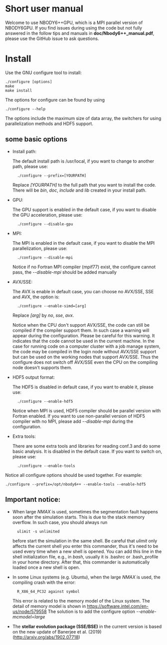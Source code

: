 # Short user manual

Welcome to use NBODY6++GPU, which is a MPI parallel version of NBODY6GPU.
If you find issues during using the code but not fully answered in the follow tips and manuals in **doc/Nbody6++_manual.pdf**, 
please use the GitHub issue to ask questions.

# Install
Use the GNU configure tool to install:
	
	./configure [options]
	make
	make install

The options for configure can be found by using 
	
	./configure --help

The options include the maximum size of data array, the switchers for using parallelization methods and HDF5 support.

## some basic options

- Install path:
  
  The default install path is /usr/local, if you want to change to another path, please use:

		./configure --prefix=[YOURPATH]

  Replace *[YOURPATH]* to the full path that you want to install the code.
  There will be *bin*, *doc*, *include* and *lib* created in your install path.


- GPU:
  
  The GPU support is enabled in the default case, if you want to disable the GPU acceleration, please use:

		./configure --disable-gpu

- MPI:
  
  The MPI is enabled in the default case, if you want to disable the MPI parallelization, please use:

		./configure --disable-mpi

  Notice if no Fortran MPI compiler (mpif77) exist, the configure cannot pass, the *--disable-mpi* should be added manually

- AVX/SSE:

  The AVX is enable in default case, you can choose no AVX/SSE, SSE and AVX, the option is:

		./configure --enable-simd=[arg]

  Replace *[arg]* by *no*, *sse*, *avx*.

  Notice when the CPU don't support AVX/SSE, the code can still be compiled if the compiler support them. 
  In such case a warning will appear during the configuration. 
  Please be careful for this warning. 
  It indicates that the code cannot be used in the current machine.
  In the case for running code on a computer cluster with a job manage system, the code may be compiled in the login node without AVX/SSE support but can be used on the working nodes that support AVX/SSE. 
  Thus the configure does not switch off AVX/SSE even the CPU on the compiling node doesn't supports them.

- HDF5 output format:
  
  The HDF5 is disabled in default case, if you want to enable it, please use:

		./configure --enable-hdf5

  Notice when MPI is used, HDF5 compiler should be parallel version with Fortran enabled. 
  If you want to use non-parallel version of HDF5 compiler with no MPI, please add *--disable-mpi* during the configuration.

- Extra tools:

  There are some extra tools and libraries for reading conf.3 and do some basic analysis.
  It is disabled in the default case.
  If you want to switch on, please use:

		./configure --enable-tools

Notice all configure options should be used together. For example:

	./configure --prefix=/opt/nbody6++ --enable-tools --enable-hdf5

## Important notice:

- When large *NMAX* is used, sometimes the segmentation fault happens soon after the simulation starts. 
  This is due to the stack memory overflow. 
  In such case, you should always run 

		ulimit -s unlimited

  before start the simulation in the same shell.
  Be careful that *ulimit* only affects the current shell you enter this commander, thus it's need to be used every time when a new shell is opened.
  You can add this line in the shell initialization file, e.g., in *bash*, usually it is .bashrc or .bash_profile in your home directory. 
  After that, this commander is automatically loaded once a new shell is open.

- In some Linux systems (e.g. Ubuntu), when the large *NMAX* is used, the compiling crash with the error: 
 
		R_X86_64_PC32 against symbol

  This error is related to the memory model of the Linux system.
  The detail of memory model is shown in https://software.intel.com/en-us/node/579558 
  The solution is to add the configure option *--enable-mcmodel=large*

- The **stellar evolution package (SSE/BSE)** in the current version is based on the new update of Banerjee et al. (2019) (http://arxiv.org/abs/1902.07718)
